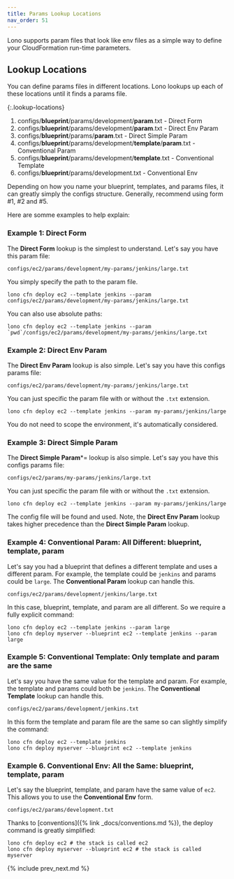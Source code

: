 ```yaml
---
title: Params Lookup Locations
nav_order: 51
---
```


Lono supports param files that look like env files as a simple way to define your CloudFormation run-time parameters.

## Lookup Locations

You can define params files in different locations. Lono lookups up each of these locations until it finds a params file.

{:.lookup-locations}
1. configs/**blueprint**/params/development/**param**.txt - Direct Form
2. configs/**blueprint**/params/development/**param**.txt - Direct Env Param
3. configs/**blueprint**/params/**param**.txt -  Direct Simple Param
4. configs/**blueprint**/params/development/**template**/**param**.txt - Conventional Param
5. configs/**blueprint**/params/development/**template**.txt - Conventional Template
6. configs/**blueprint**/params/development.txt - Conventional Env

Depending on how you name your blueprint, templates, and params files, it can greatly simply the configs structure.  Generally, recommend using form #1, #2 and #5.

Here are somme examples to help explain:

### Example 1: Direct Form

The **Direct Form** lookup is the simplest to understand. Let's say you have this param file:

    configs/ec2/params/development/my-params/jenkins/large.txt

You simply specify the path to the param file.

    lono cfn deploy ec2 --template jenkins --param configs/ec2/params/development/my-params/jenkins/large.txt

You can also use absolute paths:

    lono cfn deploy ec2 --template jenkins --param `pwd`/configs/ec2/params/development/my-params/jenkins/large.txt

### Example 2: Direct Env Param

The **Direct Env Param** lookup is also simple. Let's say you have this configs params file:

    configs/ec2/params/development/my-params/jenkins/large.txt

You can just specific the param file with or without the `.txt` extension.

    lono cfn deploy ec2 --template jenkins --param my-params/jenkins/large

You do not need to scope the environment, it's automatically considered.

### Example 3: Direct Simple Param

The **Direct Simple Param***= lookup is also simple. Let's say you have this configs params file:

    configs/ec2/params/my-params/jenkins/large.txt

You can just specific the param file with or without the `.txt` extension.

    lono cfn deploy ec2 --template jenkins --param my-params/jenkins/large

The config file will be found and used. Note, the **Direct Env Param** lookup takes higher precedence than the **Direct Simple Param** lookup.

### Example 4: Conventional Param: All Different: blueprint, template, param

Let's say you had a blueprint that defines a different template and uses a different param. For example, the template could be `jenkins` and params could be `large`.  The **Conventional Param** lookup can handle this.

    configs/ec2/params/development/jenkins/large.txt

In this case, blueprint, template, and param are all different.  So we require a fully explicit command:

    lono cfn deploy ec2 --template jenkins --param large
    lono cfn deploy myserver --blueprint ec2 --template jenkins --param large

### Example 5: Conventional Template: Only template and param are the same

Let's say you have the same value for the template and param.  For example, the template and params could both be `jenkins`. The **Conventional Template** lookup can handle this.

    configs/ec2/params/development/jenkins.txt

In this form the template and param file are the same so can slightly simplify the command:

    lono cfn deploy ec2 --template jenkins
    lono cfn deploy myserver --blueprint ec2 --template jenkins

### Example 6. Conventional Env: All the Same: blueprint, template, param

Let's say the blueprint, template, and param have the same value of `ec2`. This allows you to use the **Conventional Env** form.

    configs/ec2/params/development.txt

Thanks to [conventions]({% link _docs/conventions.md %}), the deploy command is greatly simplified:

    lono cfn deploy ec2 # the stack is called ec2
    lono cfn deploy myserver --blueprint ec2 # the stack is called myserver

{% include prev_next.md %}
